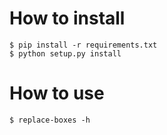 # How to install

```
$ pip install -r requirements.txt
$ python setup.py install
```

# How to use

```
$ replace-boxes -h
```
